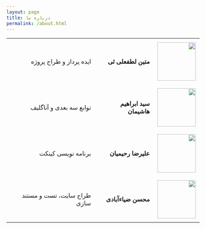 ```yaml
---
layout: page
title: درباره ما
permalink: /about.html
---
```

<center>
<table dir="rtl" border="0">
	<tr>
		<td style="padding: 10px; text-align: center"><img src="{{ site.baseurl }}/assets/about/matin.JPG" height="100px"/></td>
		<td style="padding: 10px"><b>متین لطفعلی ئی</b></td>
		<td style="padding: 10px">ایده پرداز و طراح پروژه</td>	
	</tr>
	<tr>
		<td style="padding: 10px; text-align: center"><img src="{{ site.baseurl }}/assets/about/ostad.JPG" height="100px"/></td>
		<td style="padding: 10px"><b>سید ابراهیم هاشیمان</b></td>
		<td style="padding: 10px">توابع سه بعدی و آناگلیف</td>
	</tr>
	<tr>
		<td style="padding: 10px; text-align: center"><img src="{{ site.baseurl }}/assets/about/alireza.JPG" height="100px"/></td>
		<td style="padding: 10px"><b>علیرضا رحیمیان</b></td>
		<td style="padding: 10px">برنامه نویسی کینکت</td>
	</tr>
	<tr>
		<td style="padding: 10px; text-align: center"><img src="{{ site.baseurl }}/assets/about/mohsen.JPG" height="100px"/></td>
		<td style="padding: 10px"><b>محسن ضیاءآبادی</b></td>
		<td style="padding: 10px">طراح سایت، تست و مستند سازی</td>
	</tr>
</table>
</center>
